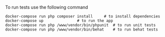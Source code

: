To run tests use the following command

```
docker-compose run php composer install		# to install dependencies
docker-compose up				# to run the app
docker-compose run php /www/vendor/bin/phpunit	# to run unit tests
docker-compose run php /www/vendor/bin/behat	# to run behat tests
```
